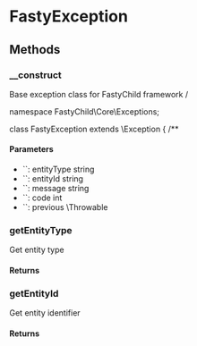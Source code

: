 # FastyException

<!-- @doc-source: FastyException -->


## Methods

### __construct
<!-- @doc-source: FastyException.__construct -->
Base exception class for FastyChild framework
/

namespace FastyChild\Core\Exceptions;

class FastyException extends \Exception
{
/**

#### Parameters

- ``: entityType string
- ``: entityId string
- ``: message string
- ``: code int
- ``: previous \Throwable

### getEntityType
<!-- @doc-source: FastyException.getEntityType -->
Get entity type

#### Returns



### getEntityId
<!-- @doc-source: FastyException.getEntityId -->
Get entity identifier

#### Returns



